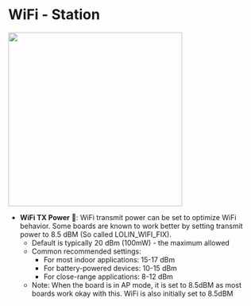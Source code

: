 # WiFi - Station

<img width="350" src="https://github.com/user-attachments/assets/0be091ab-1bd6-46c9-a766-e8b6b4cbb616" />

* **WiFi TX Power** 🌙: WiFi transmit power can be set to optimize WiFi behavior. Some boards are known to work better by setting transmit power to 8.5 dBM (So called LOLIN_WIFI_FIX).
    * Default is typically 20 dBm (100mW) - the maximum allowed
    * Common recommended settings:
	    * For most indoor applications: 15-17 dBm
	    * For battery-powered devices: 10-15 dBm
	    * For close-range applications: 8-12 dBm
    * Note: When the board is in AP mode, it is set to 8.5dBM as most boards work okay with this. WiFi is also initially set to 8.5dBM